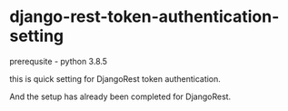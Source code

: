 # django-rest-token-authentication-setting

prerequsite - python 3.8.5

this is quick setting for DjangoRest token authentication.

And the setup has already been completed for DjangoRest.
